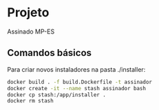 
# Projeto

Assinado MP-ES

## Comandos básicos

Para criar novos instaladores na pasta ./installer:

``` sh
docker build . -f build.Dockerfile -t assinador
docker create -it --name stash assinador bash
docker cp stash:/app/installer .
docker rm stash
```
